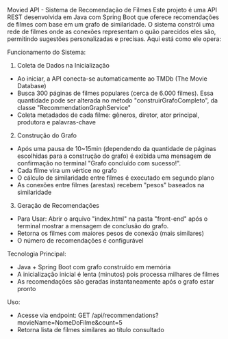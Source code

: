 Movied API - Sistema de Recomendação de Filmes
Este projeto é uma API REST desenvolvida em Java com Spring Boot que oferece recomendações de filmes com base em um grafo de similaridade. O sistema constrói uma rede de filmes onde as conexões representam o quão parecidos eles são, permitindo sugestões personalizadas e precisas. Aqui está como ele opera:

Funcionamento do Sistema:

1. Coleta de Dados na Inicialização
- Ao iniciar, a API conecta-se automaticamente ao TMDb (The Movie Database)
- Busca 300 páginas de filmes populares (cerca de 6.000 filmes). Essa quantidade pode ser alterada no método "construirGrafoCompleto", da classe "RecommendationGraphService"
- Coleta metadados de cada filme: gêneros, diretor, ator principal, produtora e palavras-chave

2. Construção do Grafo
- Após uma pausa de 10~15min (dependendo da quantidade de páginas escolhidas para a construção do grafo) é exibida uma mensagem de confirmação no terminal "Grafo concluído com sucesso!".
- Cada filme vira um vértice no grafo
- O cálculo de similaridade entre filmes é executado em segundo plano
- As conexões entre filmes (arestas) recebem "pesos" baseados na similaridade

3. Geração de Recomendações
- Para Usar: Abrir o arquivo "index.html" na pasta "front-end" após o terminal mostrar a mensagem de conclusão do grafo.
- Retorna os filmes com maiores pesos de conexão (mais similares)
- O número de recomendações é configurável

Tecnologia Principal:
- Java + Spring Boot com grafo construído em memória
- A inicialização inicial é lenta (minutos) pois processa milhares de filmes
- As recomendações são geradas instantaneamente após o grafo estar pronto

Uso:
- Acesse via endpoint: GET /api/recommendations?movieName=NomeDoFilme&count=5
- Retorna lista de filmes similares ao título consultado
